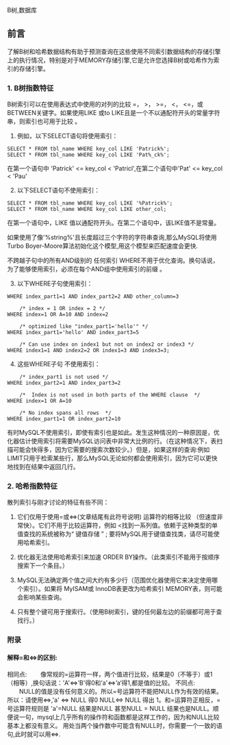 B树,数据库
## 前言
了解B树和哈希数据结构有助于预测查询在这些使用不同索引数据结构的存储引擎上的执行情况，特别是对于MEMORY存储引擎,它是允许您选择B树或哈希作为索引的存储引擎。
### 1. B树指数特征
B树索引可以在使用表达式中使用的对列的比较 =， >， >=， <， <=，或BETWEEN关键字。如果使用LIKE 或to LIKE且是一个不以通配符开头的常量字符串，则索引也可用于比较 。
1. 例如，以下SELECT语句将使用索引：
````mysql
SELECT * FROM tbl_name WHERE key_col LIKE 'Patrick%';
SELECT * FROM tbl_name WHERE key_col LIKE 'Pat%_ck%';
````
在第一个语句中 'Patrick' <= key_col < 'Patricl',在第二个语句中'Pat' <= key_col < 'Pau'

2. 以下SELECT语句不使用索引：
````mysql
SELECT * FROM tbl_name WHERE key_col LIKE '%Patrick%';
SELECT * FROM tbl_name WHERE key_col LIKE other_col;
````
在第一个语句中，LIKE 值以通配符开头。在第二个语句中，该LIKE值不是常量。

如果使用了像'%string%'且长度超过三个字符的字符串查询,那么MySQL将使用Turbo Boyer-Moore算法初始化这个模型,用这个模型来匹配速度会更快.

不跨越子句中的所有AND级别的 任何索引 WHERE不用于优化查询。换句话说，为了能够使用索引，必须在每个AND组中使用索引的前缀 。

3. 以下WHERE子句使用索引：
````mysql
WHERE index_part1=1 AND index_part2=2 AND other_column=3

    /* index = 1 OR index = 2 */
WHERE index=1 OR A=10 AND index=2

    /* optimized like "index_part1='hello'" */
WHERE index_part1='hello' AND index_part3=5

    /* Can use index on index1 but not on index2 or index3 */
WHERE index1=1 AND index2=2 OR index1=3 AND index3=3;
````
4. 这些WHERE子句 不使用索引：

````mysql
    /* index_part1 is not used */
WHERE index_part2=1 AND index_part3=2

    /*  Index is not used in both parts of the WHERE clause  */
WHERE index=1 OR A=10

    /* No index spans all rows  */
WHERE index_part1=1 OR index_part2=10
````
有时MySQL不使用索引，即使有索引也是如此。发生这种情况的一种原因是，优化器估计使用索引将需要MySQL访问表中非常大比例的行。（在这种情况下，表扫描可能会快得多，因为它需要的搜索次数较少。）但是，如果这样的查询:例如LIMIT只用于检索某些行，那么MySQL无论如何都会使用索引，因为它可以更快地找到在结果中返回几行。

### 2. 哈希指数特征
散列索引与刚才讨论的特征有些不同：

1. 它们仅用于使用=或<=>(文章结尾有此符号说明) 运算符的相等比较 （但速度非常快）。它们不用于比较运算符，例如 <找到一系列值。依赖于这种类型的单值查找的系统被称为“ 键值存储 ” ; 要将MySQL用于键值查找类，请尽可能使用哈希索引。

2. 优化器无法使用哈希索引来加速 ORDER BY操作。（此类索引不能用于按顺序搜索下一个条目。）

3. MySQL无法确定两个值之间大约有多少行（范围优化器使用它来决定使用哪个索引）。如果将 MyISAM或 InnoDB表更改为哈希索引 MEMORY表，则可能会影响某些查询。

4. 只有整个键可用于搜索行。（使用B树索引，键的任何最左边的前缀都可用于查找行。）
### 附录
#### 解释=和<=>的区别:
相同点:
　　像常规的=运算符一样，两个值进行比较，结果是0（不等于）或1（相等）,换句话说：’A'<=>’B'得0和’a'<=>’a‘得1,都是值的比较。
不同点:
　　NULL的值是没有任何意义的。所以=号运算符不能把NULL作为有效的结果。所以：请使用<=>,'a' <=> NULL 得0   NULL<=> NULL 得出 1。和=运算符正相反，=号运算符规则是 'a'=NULL 结果是NULL 甚至NULL = NULL 结果也是NULL。顺便说一句，mysql上几乎所有的操作符和函数都是这样工作的，因为和NULL比较基本上都没有意义。
用处当两个操作数中可能含有NULL时，你需要一个一致的语句,此时就可以用<=>.

